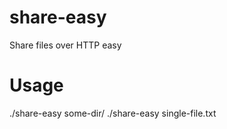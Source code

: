 # share-easy
Share files over HTTP easy

# Usage
./share-easy some-dir/
./share-easy single-file.txt

